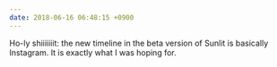 ```yaml
---
date: 2018-06-16 06:48:15 +0900
---
```

Ho-ly shiiiiiiit: the new timeline in the beta version of Sunlit is basically Instagram. It is exactly what I was hoping for.
